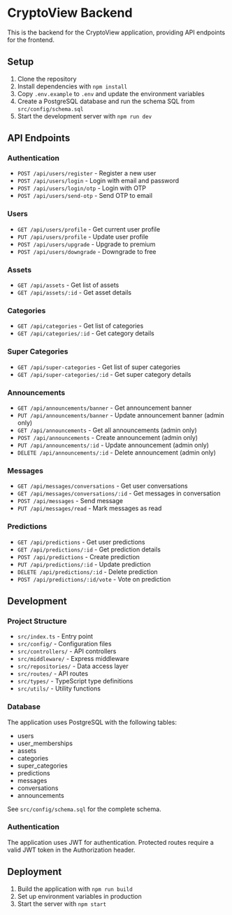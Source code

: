 
# CryptoView Backend

This is the backend for the CryptoView application, providing API endpoints for the frontend.

## Setup

1. Clone the repository
2. Install dependencies with `npm install`
3. Copy `.env.example` to `.env` and update the environment variables
4. Create a PostgreSQL database and run the schema SQL from `src/config/schema.sql`
5. Start the development server with `npm run dev`

## API Endpoints

### Authentication

- `POST /api/users/register` - Register a new user
- `POST /api/users/login` - Login with email and password
- `POST /api/users/login/otp` - Login with OTP
- `POST /api/users/send-otp` - Send OTP to email

### Users

- `GET /api/users/profile` - Get current user profile
- `PUT /api/users/profile` - Update user profile
- `POST /api/users/upgrade` - Upgrade to premium
- `POST /api/users/downgrade` - Downgrade to free

### Assets

- `GET /api/assets` - Get list of assets
- `GET /api/assets/:id` - Get asset details

### Categories

- `GET /api/categories` - Get list of categories
- `GET /api/categories/:id` - Get category details

### Super Categories

- `GET /api/super-categories` - Get list of super categories
- `GET /api/super-categories/:id` - Get super category details

### Announcements

- `GET /api/announcements/banner` - Get announcement banner
- `PUT /api/announcements/banner` - Update announcement banner (admin only)
- `GET /api/announcements` - Get all announcements (admin only)
- `POST /api/announcements` - Create announcement (admin only)
- `PUT /api/announcements/:id` - Update announcement (admin only)
- `DELETE /api/announcements/:id` - Delete announcement (admin only)

### Messages

- `GET /api/messages/conversations` - Get user conversations
- `GET /api/messages/conversations/:id` - Get messages in conversation
- `POST /api/messages` - Send message
- `PUT /api/messages/read` - Mark messages as read

### Predictions

- `GET /api/predictions` - Get user predictions
- `GET /api/predictions/:id` - Get prediction details
- `POST /api/predictions` - Create prediction
- `PUT /api/predictions/:id` - Update prediction
- `DELETE /api/predictions/:id` - Delete prediction
- `POST /api/predictions/:id/vote` - Vote on prediction

## Development

### Project Structure

- `src/index.ts` - Entry point
- `src/config/` - Configuration files
- `src/controllers/` - API controllers
- `src/middleware/` - Express middleware
- `src/repositories/` - Data access layer
- `src/routes/` - API routes
- `src/types/` - TypeScript type definitions
- `src/utils/` - Utility functions

### Database

The application uses PostgreSQL with the following tables:

- users
- user_memberships
- assets
- categories
- super_categories
- predictions
- messages
- conversations
- announcements

See `src/config/schema.sql` for the complete schema.

### Authentication

The application uses JWT for authentication. Protected routes require a valid JWT token in the Authorization header.

## Deployment

1. Build the application with `npm run build`
2. Set up environment variables in production
3. Start the server with `npm start`

